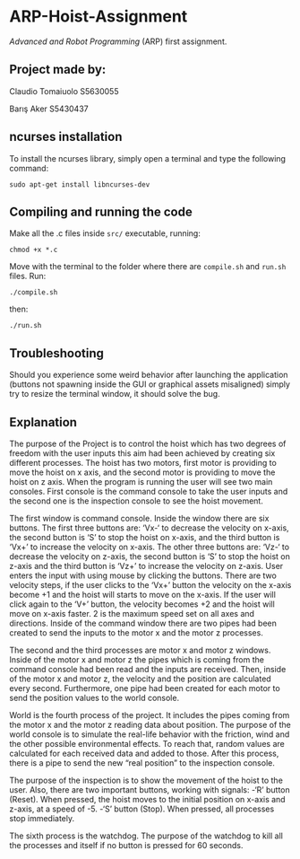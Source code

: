 # ARP-Hoist-Assignment
*Advanced and Robot Programming* (ARP) first assignment.

## Project made by:

Claudio Tomaiuolo S5630055

Barış Aker S5430437

## ncurses installation
To install the ncurses library, simply open a terminal and type the following command:
```console
sudo apt-get install libncurses-dev
```

## Compiling and running the code
Make all the .c files inside `src/` executable, running:
```console
chmod +x *.c
```
Move with the terminal to the folder where there are `compile.sh` and `run.sh` files. Run:
```console
./compile.sh
```
then:
```console
./run.sh
```

## Troubleshooting

Should you experience some weird behavior after launching the application (buttons not spawning inside the GUI or graphical assets misaligned) simply try to resize the terminal window, it should solve the bug.


## Explanation

The purpose of the Project is to control the hoist which has two degrees of freedom with the user inputs this aim had been achieved by creating six different processes. The hoist has two motors, first motor is providing to move the hoist on x axis, and the second motor is providing to move the hoist on z axis. When the program is running the user will see two main consoles. First console is the command console to take the user inputs and the second one is the inspection console to see the hoist movement. 

The first window is command console. Inside the window there are six buttons. The first three buttons are: ‘Vx-‘ to decrease the velocity on x-axis, the second button is ‘S’ to stop the hoist on x-axis, and the third button is ‘Vx+’ to increase the velocity on x-axis. The other three buttons are: ‘Vz-‘ to decrease the velocity on z-axis, the second button is ‘S’ to stop the hoist on z-axis and the third button is ‘Vz+’ to increase the velocity on z-axis. User enters the input with using mouse by clicking the buttons. There are two velocity steps, if the user clicks to the ‘Vx+’ button the velocity on the x-axis become +1 and the hoist will starts to move on the x-axis. If the user will click again to the ‘V+’ button, the velocity becomes +2 and the hoist will move on x-axis faster. 2 is the maximum speed set on all axes and directions. Inside of the command window there are two pipes had been created to send the inputs to the motor x and the motor z processes.  

The second and the third processes are motor x and motor z windows. Inside of the motor x and motor z the pipes which is coming from the command console had been read and the inputs are received. Then, inside of the motor x and motor z, the velocity and the position are calculated every second. Furthermore, one pipe had been created for each motor to send the position values to the world console. 

World is the fourth process of the project. It includes the pipes coming from the motor x and the motor z reading data about position. The purpose of the world console is to simulate the real-life behavior with the friction, wind and the other possible environmental effects. To reach that, random values are calculated for each received data and added to those. After this process, there is a pipe to send the new “real position” to the inspection console.

The purpose of the inspection is to show the movement of the hoist to the user. Also, there are two important buttons, working with signals:
-‘R’ button (Reset). When pressed, the hoist moves to the initial position on x-axis and z-axis, at a speed of -5.
-‘S’ button (Stop). When pressed, all processes stop immediately.

The sixth process is the watchdog. The purpose of the watchdog to kill all the processes and itself if no button is pressed for 60 seconds.
